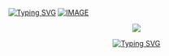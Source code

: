 [![Typing SVG](https://readme-typing-svg.herokuapp.com?font=Fira+Code&size=24&color=%2336BCF7&lines=🟢+🔴+🟡)](https://github.com/NGUENAZEBS)
<a href="https://github.com/NGUENAZEBS">![IMAGE](https://raw.githubusercontent.com/codeurzebs/codeurzebs/98743353447aa2c6ebcbd36665d11af3929d7c37/.github/workflows/Private/ZEBSjava.svg)
</a>
<div align="center">
  <img src="https://raw.githubusercontent.com/NGUENAZEBS/NGUENAZEBS/c60e5035e3ee35b80f97ee70f87c45d379a81fb7/.github/workflows/Private/AchivmentZEB.svg"/>
</div>
<div align="center">

[![Typing SVG](https://readme-typing-svg.herokuapp.com?font=Fira+Code&size=20&color=%2336BCF7&lines=✔+java+certification)](https://www.hackerrank.com/nguenahaupur)
</div>
